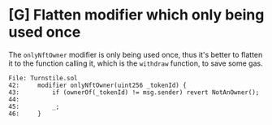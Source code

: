 # [G] Flatten modifier which only being used once


The `onlyNftOwner` modifier is only being used once, thus it's better to flatten it to the function calling it, which is the `withdraw` function, to save some gas.

```solidity
File: Turnstile.sol
42:     modifier onlyNftOwner(uint256 _tokenId) {
43:         if (ownerOf(_tokenId) != msg.sender) revert NotAnOwner();
44: 
45:         _;
46:     }
```